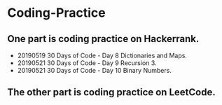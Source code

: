 # Coding-Practice
## One part is coding practice on Hackerrank. 

- 20190519 30 Days of Code - Day 8 Dictionaries and Maps.
- 20190521 30 Days of Code - Day 9 Recursion 3.
- 20190521 30 Days of Code - Day 10 Binary Numbers.

## The other part is coding practice on LeetCode.

